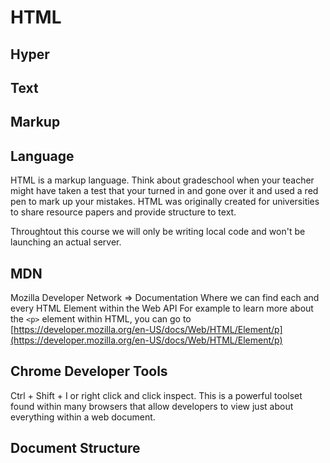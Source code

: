 # HTML
## Hyper
## Text
## Markup
## Language

HTML is a markup language. Think about gradeschool when your teacher might have taken a test that your turned in and gone over it and used a red pen to mark up your mistakes. HTML was originally created for universities to share resource papers and provide structure to text.

Throughtout this course we will only be writing local code and won't be launching an actual server.

## MDN
Mozilla Developer Network => Documentation
Where we can find each and every HTML Element within the Web API
For example to learn more about the `<p>` element within HTML, you can go to [https://developer.mozilla.org/en-US/docs/Web/HTML/Element/p](https://developer.mozilla.org/en-US/docs/Web/HTML/Element/p)

## Chrome Developer Tools
Ctrl + Shift + I or right click and click inspect. This is a powerful toolset found within many browsers that allow developers to view just about everything within a web document.

## Document Structure